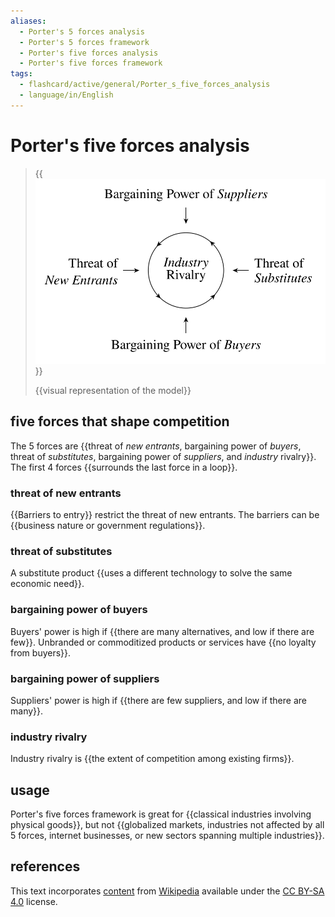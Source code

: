 ```yaml
---
aliases:
  - Porter's 5 forces analysis
  - Porter's 5 forces framework
  - Porter's five forces analysis
  - Porter's five forces framework
tags:
  - flashcard/active/general/Porter_s_five_forces_analysis
  - language/in/English
---
```


# Porter's five forces analysis

> {{![visual representation of the model](../archives/Wikimedia%20Commons/Elements%20of%20Industry%20Structure.svg)}}
>
> {{visual representation of the model}} <!--SR:!2025-01-28,166,310!2024-11-21,112,290-->

## five forces that shape competition

The 5 forces are {{threat of _new entrants_, bargaining power of _buyers_, threat of _substitutes_, bargaining power of _suppliers_, and _industry_ rivalry}}. The first 4 forces {{surrounds the last force in a loop}}. <!--SR:!2025-01-09,146,290!2025-03-30,228,330-->

### threat of new entrants

{{Barriers to entry}} restrict the threat of new entrants. The barriers can be {{business nature or government regulations}}. <!--SR:!2025-04-02,231,330!2025-06-08,282,330-->

### threat of substitutes

A substitute product {{uses a different technology to solve the same economic need}}. <!--SR:!2025-04-05,215,310-->

### bargaining power of buyers

Buyers' power is high if {{there are many alternatives, and low if there are few}}. Unbranded or commoditized products or services have {{no loyalty from buyers}}. <!--SR:!2025-07-05,304,330!2025-03-30,210,310-->

### bargaining power of suppliers

Suppliers' power is high if {{there are few suppliers, and low if there are many}}. <!--SR:!2025-03-03,191,310-->

### industry rivalry

Industry rivalry is {{the extent of competition among existing firms}}. <!--SR:!2025-05-27,274,330-->

## usage

Porter's five forces framework is great for {{classical industries involving physical goods}}, but not {{globalized markets, industries not affected by all 5 forces, internet businesses, or new sectors spanning multiple industries}}. <!--SR:!2025-05-17,264,330!2025-05-07,211,270-->

## references

This text incorporates [content](https://en.wikipedia.org/wiki/Porter's_five_forces_analysis) from [Wikipedia](Wikipedia.md) available under the [CC BY-SA 4.0](https://creativecommons.org/licenses/by-sa/4.0/) license.
